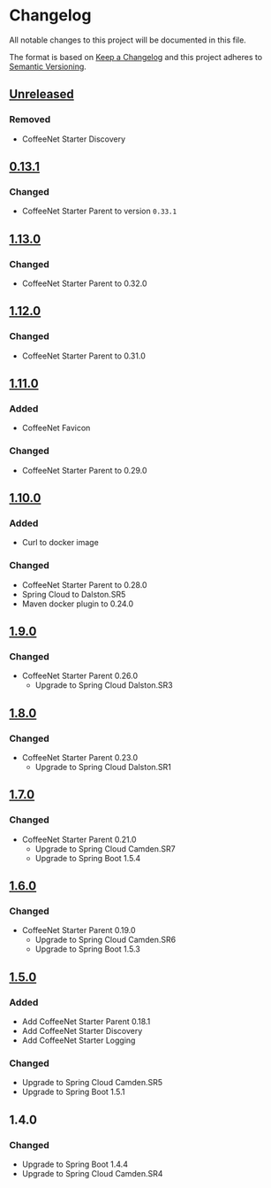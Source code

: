 # Changelog 
All notable changes to this project will be documented in this file.

The format is based on [Keep a Changelog](http://keepachangelog.com/en/1.0.0/)
and this project adheres to [Semantic Versioning](http://semver.org/spec/v2.0.0.html).


## [Unreleased]
### Removed
- CoffeeNet Starter Discovery

## [0.13.1]
### Changed
- CoffeeNet Starter Parent to version `0.33.1`


## [1.13.0]
### Changed
- CoffeeNet Starter Parent to 0.32.0


## [1.12.0]
### Changed
- CoffeeNet Starter Parent to 0.31.0


## [1.11.0]
### Added
- CoffeeNet Favicon

### Changed
- CoffeeNet Starter Parent to 0.29.0


## [1.10.0]
### Added
- Curl to docker image

### Changed
- CoffeeNet Starter Parent to 0.28.0
- Spring Cloud to Dalston.SR5
- Maven docker plugin to 0.24.0


## [1.9.0]
### Changed
- CoffeeNet Starter Parent 0.26.0
  - Upgrade to Spring Cloud Dalston.SR3


## [1.8.0]
### Changed
- CoffeeNet Starter Parent 0.23.0
  - Upgrade to Spring Cloud Dalston.SR1


## [1.7.0]
### Changed
- CoffeeNet Starter Parent 0.21.0
  - Upgrade to Spring Cloud Camden.SR7
  - Upgrade to Spring Boot 1.5.4


## [1.6.0]
### Changed
- CoffeeNet Starter Parent 0.19.0
  - Upgrade to Spring Cloud Camden.SR6
  - Upgrade to Spring Boot 1.5.3


## [1.5.0]
### Added
- Add CoffeeNet Starter Parent 0.18.1
- Add CoffeeNet Starter Discovery
- Add CoffeeNet Starter Logging

### Changed
- Upgrade to Spring Cloud Camden.SR5
- Upgrade to Spring Boot 1.5.1


## 1.4.0
### Changed
- Upgrade to Spring Boot 1.4.4
- Upgrade to Spring Cloud Camden.SR4


[Unreleased]: https://github.com/coffeenet/coffeenet-discovery/compare/discovery-1.13.1...HEAD
[0.13.1]: https://github.com/coffeenet/coffeenet-discovery/compare/discovery-1.13...discovery-1.13.1
[1.13.0]: https://github.com/coffeenet/coffeenet-discovery/compare/discovery-1.12...discovery-1.13
[1.12.0]: https://github.com/coffeenet/coffeenet-discovery/compare/discovery-1.11...discovery-1.12
[1.11.0]: https://github.com/coffeenet/coffeenet-discovery/compare/discovery-1.10...discovery-1.11
[1.10.0]: https://github.com/coffeenet/coffeenet-discovery/compare/discovery-1.9...discovery-1.10
[1.9.0]: https://github.com/coffeenet/coffeenet-discovery/compare/discovery-1.8...discovery-1.9
[1.8.0]: https://github.com/coffeenet/coffeenet-discovery/compare/discovery-1.7...discovery-1.8
[1.7.0]: https://github.com/coffeenet/coffeenet-discovery/compare/discovery-1.6...discovery-1.7
[1.6.0]: https://github.com/coffeenet/coffeenet-discovery/compare/discovery-1.5...discovery-1.6
[1.5.0]: https://github.com/coffeenet/coffeenet-discovery/compare/discovery-1.4...discovery-1.5
